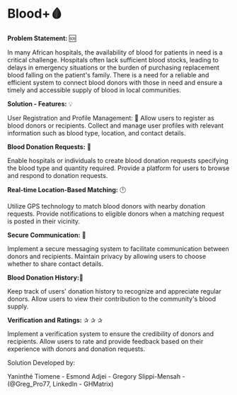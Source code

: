 # Blood+🩸 

**Problem Statement:** 🆘

In many African hospitals, the availability of blood for patients in need is a critical challenge. Hospitals often lack sufficient blood stocks, leading to delays in emergency situations or the burden of purchasing replacement blood falling on the patient's family. There is a need for a reliable and efficient system to connect blood donors with those in need and ensure a timely and accessible supply of blood in local communities.

**Solution - Features:** 💡

User Registration and Profile Management: 👤
Allow users to register as blood donors or recipients.
Collect and manage user profiles with relevant information such as blood type, location, and contact details.

**Blood Donation Requests:** 🤲

Enable hospitals or individuals to create blood donation requests specifying the blood type and quantity required.
Provide a platform for users to browse and respond to donation requests.

**Real-time Location-Based Matching:** 🕛

Utilize GPS technology to match blood donors with nearby donation requests.
Provide notifications to eligible donors when a matching request is posted in their vicinity.

**Secure Communication:** 🔐

Implement a secure messaging system to facilitate communication between donors and recipients.
Maintain privacy by allowing users to choose whether to share contact details.

**Blood Donation History:**📜

Keep track of users' donation history to recognize and appreciate regular donors.
Allow users to view their contribution to the community's blood supply.

**Verification and Ratings:** ✰ ✰ ✰

Implement a verification system to ensure the credibility of donors and recipients.
Allow users to rate and provide feedback based on their experience with donors and donation requests.

Solution Developed by:

Yaninthé Tiomene - 
Esmond Adjei - 
Gregory Slippi-Mensah - (@Greg_Pro77, LinkedIn - GHMatrix)

